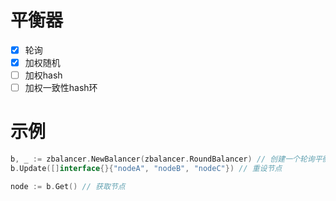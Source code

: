 
# 平衡器

- [x] 轮询
- [x] 加权随机
- [ ] 加权hash
- [ ] 加权一致性hash环

# 示例

```go
b, _ := zbalancer.NewBalancer(zbalancer.RoundBalancer) // 创建一个轮询平衡器
b.Update([]interface{}{"nodeA", "nodeB", "nodeC"}) // 重设节点

node := b.Get() // 获取节点
```
